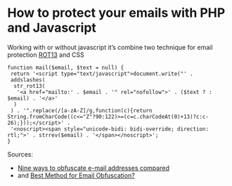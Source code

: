 <!--
title : How to protect your emails with PHP and Javascript
author : Roman OÅ¾ana <ozana@omdesign.cz>
date : 22.4.2014 07:38:08
tags : email, js, PHP, protection
-->

# How to protect your emails with PHP and Javascript

Working with or without javascript it&#8217;s combine two technique for email protection [ROT13][1] and CSS

    function mail($email, $text = null) {
     return '<script type="text/javascript">document.write("' .
     addslashes(
      str_rot13(
       '<a href="mailto:' . $email . '" rel="nofollow">' . ($text ? : $email) . '</a>'
      )
     ) . '".replace(/[a-zA-Z]/g,function(c){return String.fromCharCode((c<="Z"?90:122)>=(c=c.charCodeAt(0)+13)?c:c-26);}));</script>' .
     '<noscript><span style="unicode-bidi: bidi-override; direction: rtl;">' . strrev($email) . '</span></noscript>';
    }
    

Sources:

  * [Nine ways to obfuscate e-mail addresses compared][2]
  * and [Best Method for Email Obfuscation?][3]

 [1]: http://en.wikipedia.org/wiki/ROT13
 [2]: http://techblog.tilllate.com/2008/07/20/ten-methods-to-obfuscate-e-mail-addresses-compared/
 [3]: http://perishablepress.com/best-method-for-email-obfuscation/
